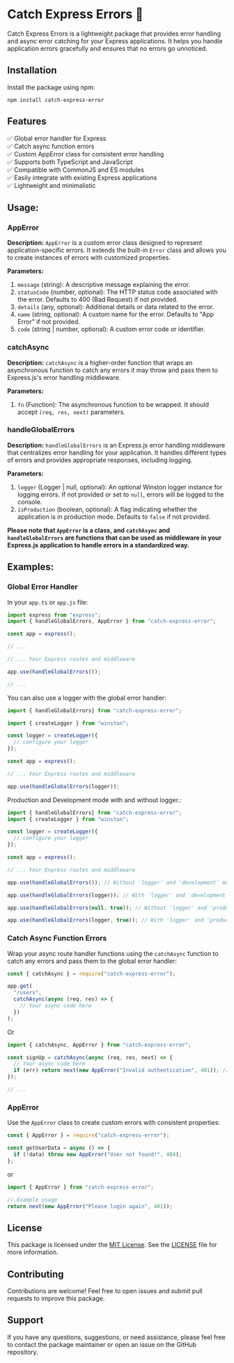 # Catch Express Errors 🚀

Catch Express Errors is a lightweight package that provides error handling and async error catching for your Express applications. It helps you handle application errors gracefully and ensures that no errors go unnoticed.

## Installation

Install the package using npm:

```shell
npm install catch-express-error
```

## Features

✅ Global error handler for Express  
✅ Catch async function errors  
✅ Custom AppError class for consistent error handling  
✅ Supports both TypeScript and JavaScript  
✅ Compatible with CommonJS and ES modules  
✅ Easily integrate with existing Express applications  
✅ Lightweight and minimalistic

## Usage:

### AppError

**Description:** 
`AppError` is a custom error class designed to represent application-specific errors. It extends the built-in `Error` class and allows you to create instances of errors with customized properties.

**Parameters:**
1. `message` (string): A descriptive message explaining the error.
2. `statusCode` (number, optional): The HTTP status code associated with the error. Defaults to 400 (Bad Request) if not provided.
3. `details` (any, optional): Additional details or data related to the error.
4. `name` (string, optional): A custom name for the error. Defaults to "App Error" if not provided.
5. `code` (string | number, optional): A custom error code or identifier.
   
### catchAsync

**Description:** 
`catchAsync` is a higher-order function that wraps an asynchronous function to catch any errors it may throw and pass them to Express.js's error handling middleware.

**Parameters:**
1. `fn` (Function): The asynchronous function to be wrapped. It should accept `(req, res, next)` parameters.

### handleGlobalErrors

**Description:** 
`handleGlobalErrors` is an Express.js error handling middleware that centralizes error handling for your application. It handles different types of errors and provides appropriate responses, including logging.

**Parameters:**
1. `logger` (Logger | null, optional): An optional Winston logger instance for logging errors. If not provided or set to `null`, errors will be logged to the console.
2. `isProduction` (boolean, optional): A flag indicating whether the application is in production mode. Defaults to `false` if not provided.

**Please note that `AppError` is a class, and `catchAsync` and `handleGlobalErrors` are functions that can be used as middleware in your Express.js application to handle errors in a standardized way.**

## Examples:
### Global Error Handler

In your `app.ts` or `app.js` file:

```typescript
import express from "express";
import { handleGlobalErrors, AppError } from "catch-express-error";

const app = express();

// ...

// ... Your Express routes and middleware

app.use(handleGlobalErrors()); 

// ...
```

You can also use a logger with the global error handler:

```typescript
import { handleGlobalErrors} from "catch-express-error";

import { createLogger } from "winston";

const logger = createLogger({
  // configure your logger
});

const app = express();

// ... Your Express routes and middleware

app.use(handleGlobalErrors(logger));
```

Production and Development mode with and without logger.:

```typescript
import { handleGlobalErrors} from "catch-express-error";
import { createLogger } from "winston";

const logger = createLogger({
  // configure your logger
});

const app = express();

// ... Your Express routes and middleware

app.use(handleGlobalErrors()); // Without 'logger' and 'development' mode

app.use(handleGlobalErrors(logger)); // With 'logger' and 'development' mode.

app.use(handleGlobalErrors(null, true)); // Without 'logger' and 'production' mode.

app.use(handleGlobalErrors(logger, true)); // With 'logger' and 'production' mode.

```

### Catch Async Function Errors

Wrap your async route handler functions using the `catchAsync` function to catch any errors and pass them to the global error handler:

```javascript
const { catchAsync } = require("catch-express-error");

app.get(
  "/users",
  catchAsync(async (req, res) => {
    // Your async code here
  })
);
```

Or

```typescript
import { catchAsync, AppError } from "catch-express-error";

const signUp = catchAsync(async (req, res, next) => {
  // Your async code here
  if (err) return next(new AppError("Invalid authentication", 401)); // AppError example
});

// ...
```

### AppError

Use the `AppError` class to create custom errors with consistent properties:

```javascript
const { AppError } = require("catch-express-error");

const getUserData = async () => {
  if (!data) throw new AppError("User not found!", 404);
};
```

or

```typescript
import { AppError } from "catch-express-error";

// Example usage
return next(new AppError("Please login again", 401));
```

## License

This package is licensed under the [MIT License](https://opensource.org/licenses/MIT). See the [LICENSE](./LICENSE) file for more information.

## Contributing

Contributions are welcome! Feel free to open issues and submit pull requests to improve this package.

## Support

If you have any questions, suggestions, or need assistance, please feel free to contact the package maintainer or open an issue on the GitHub repository.
